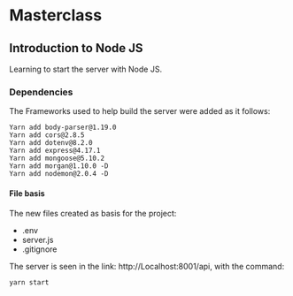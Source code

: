 # Masterclass 

## Introduction to Node JS

Learning to start the server with Node JS.

### Dependencies

The Frameworks used to help build the server were added as it follows:

```console
Yarn add body-parser@1.19.0
Yarn add cors@2.8.5
Yarn add dotenv@8.2.0
Yarn add express@4.17.1
Yarn add mongoose@5.10.2
Yarn add morgan@1.10.0 -D 
Yarn add nodemon@2.0.4 -D
```

#### File basis

The new files created as basis for the project:

* .env
* server.js
* .gitignore

The server is seen in the link: http://Localhost:8001/api, with the command:

```console
yarn start
```

